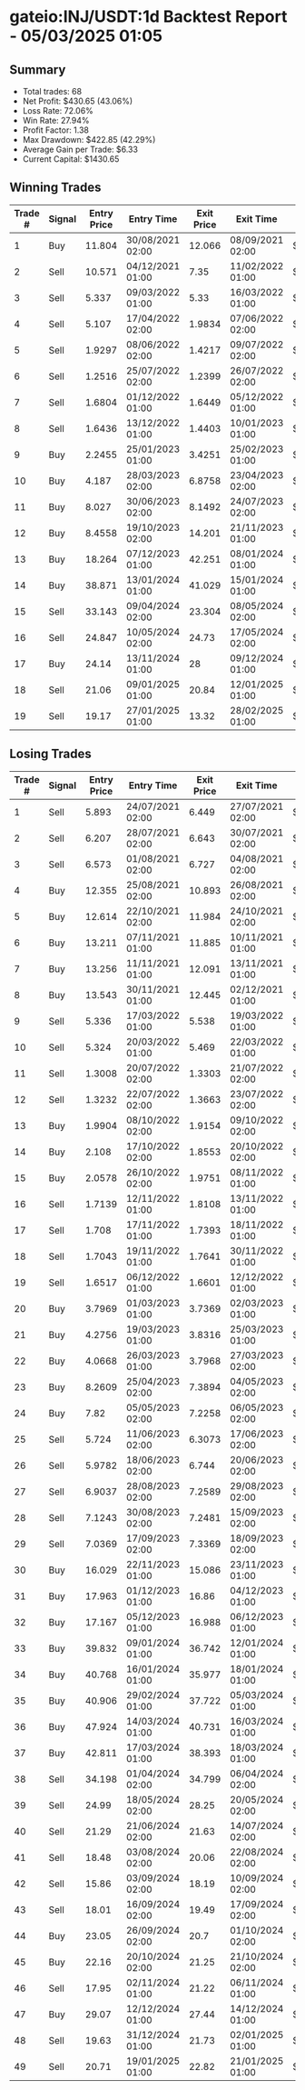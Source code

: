 # gateio:INJ/USDT:1d Backtest Report - 05/03/2025 01:05
## Summary

- Total trades: 68
- Net Profit: $430.65 (43.06%)
- Loss Rate: 72.06%
- Win Rate: 27.94%
- Profit Factor: 1.38
- Max Drawdown: $422.85 (42.29%)
- Average Gain per Trade: $6.33
- Current Capital: $1430.65

## Winning Trades

| Trade # | Signal | Entry Price | Entry Time | Exit Price | Exit Time | Gain |
|---------|--------|-------------|------------|------------|-----------|------|
| 1 | Buy | 11.804 | 30/08/2021 02:00 | 12.066 | 08/09/2021 02:00 | $5.14 |
| 2 | Sell | 10.571 | 04/12/2021 01:00 | 7.35 | 11/02/2022 01:00 | $65.39 |
| 3 | Sell | 5.337 | 09/03/2022 01:00 | 5.33 | 16/03/2022 01:00 | $0.30 |
| 4 | Sell | 5.107 | 17/04/2022 02:00 | 1.9834 | 07/06/2022 02:00 | $139.02 |
| 5 | Sell | 1.9297 | 08/06/2022 02:00 | 1.4217 | 09/07/2022 02:00 | $68.98 |
| 6 | Sell | 1.2516 | 25/07/2022 02:00 | 1.2399 | 26/07/2022 02:00 | $2.57 |
| 7 | Sell | 1.6804 | 01/12/2022 01:00 | 1.6449 | 05/12/2022 01:00 | $5.40 |
| 8 | Sell | 1.6436 | 13/12/2022 01:00 | 1.4403 | 10/01/2023 01:00 | $31.73 |
| 9 | Buy | 2.2455 | 25/01/2023 01:00 | 3.4251 | 25/02/2023 01:00 | $138.91 |
| 10 | Buy | 4.187 | 28/03/2023 02:00 | 6.8758 | 23/04/2023 02:00 | $183.29 |
| 11 | Buy | 8.027 | 30/06/2023 02:00 | 8.1492 | 24/07/2023 02:00 | $4.54 |
| 12 | Buy | 8.4558 | 19/10/2023 02:00 | 14.201 | 21/11/2023 01:00 | $197.92 |
| 13 | Buy | 18.264 | 07/12/2023 01:00 | 42.251 | 08/01/2024 01:00 | $433.08 |
| 14 | Buy | 38.871 | 13/01/2024 01:00 | 41.029 | 15/01/2024 01:00 | $23.85 |
| 15 | Sell | 33.143 | 09/04/2024 02:00 | 23.304 | 08/05/2024 02:00 | $114.86 |
| 16 | Sell | 24.847 | 10/05/2024 02:00 | 24.73 | 17/05/2024 02:00 | $1.96 |
| 17 | Buy | 24.14 | 13/11/2024 01:00 | 28 | 09/12/2024 01:00 | $54.49 |
| 18 | Sell | 21.06 | 09/01/2025 01:00 | 20.84 | 12/01/2025 01:00 | $3.55 |
| 19 | Sell | 19.17 | 27/01/2025 01:00 | 13.32 | 28/02/2025 01:00 | $101.41 |


## Losing Trades

| Trade # | Signal | Entry Price | Entry Time | Exit Price | Exit Time | Loss |
|---------|--------|-------------|------------|------------|-----------|------|
| 1 | Sell | 5.893 | 24/07/2021 02:00 | 6.449 | 27/07/2021 02:00 | $23.59 |
| 2 | Sell | 6.207 | 28/07/2021 02:00 | 6.643 | 30/07/2021 02:00 | $17.15 |
| 3 | Sell | 6.573 | 01/08/2021 02:00 | 6.727 | 04/08/2021 02:00 | $5.62 |
| 4 | Buy | 12.355 | 25/08/2021 02:00 | 10.893 | 26/08/2021 02:00 | $28.21 |
| 5 | Buy | 12.614 | 22/10/2021 02:00 | 11.984 | 24/10/2021 02:00 | $11.62 |
| 6 | Buy | 13.211 | 07/11/2021 01:00 | 11.885 | 10/11/2021 01:00 | $23.06 |
| 7 | Buy | 13.256 | 11/11/2021 01:00 | 12.091 | 13/11/2021 01:00 | $19.68 |
| 8 | Buy | 13.543 | 30/11/2021 01:00 | 12.445 | 02/12/2021 01:00 | $17.76 |
| 9 | Sell | 5.336 | 17/03/2022 01:00 | 5.538 | 19/03/2022 01:00 | $8.75 |
| 10 | Sell | 5.324 | 20/03/2022 01:00 | 5.469 | 22/03/2022 01:00 | $6.23 |
| 11 | Sell | 1.3008 | 20/07/2022 02:00 | 1.3303 | 21/07/2022 02:00 | $6.33 |
| 12 | Sell | 1.3232 | 22/07/2022 02:00 | 1.3663 | 23/07/2022 02:00 | $9.05 |
| 13 | Buy | 1.9904 | 08/10/2022 02:00 | 1.9154 | 09/10/2022 02:00 | $10.40 |
| 14 | Buy | 2.108 | 17/10/2022 02:00 | 1.8553 | 20/10/2022 02:00 | $32.79 |
| 15 | Buy | 2.0578 | 26/10/2022 02:00 | 1.9751 | 08/11/2022 01:00 | $10.66 |
| 16 | Sell | 1.7139 | 12/11/2022 01:00 | 1.8108 | 13/11/2022 01:00 | $14.85 |
| 17 | Sell | 1.708 | 17/11/2022 01:00 | 1.7393 | 18/11/2022 01:00 | $4.74 |
| 18 | Sell | 1.7043 | 19/11/2022 01:00 | 1.7641 | 30/11/2022 01:00 | $9.04 |
| 19 | Sell | 1.6517 | 06/12/2022 01:00 | 1.6601 | 12/12/2022 01:00 | $1.31 |
| 20 | Buy | 3.7969 | 01/03/2023 01:00 | 3.7369 | 02/03/2023 01:00 | $4.73 |
| 21 | Buy | 4.2756 | 19/03/2023 01:00 | 3.8316 | 25/03/2023 01:00 | $30.94 |
| 22 | Buy | 4.0668 | 26/03/2023 01:00 | 3.7968 | 27/03/2023 02:00 | $19.27 |
| 23 | Buy | 8.2609 | 25/04/2023 02:00 | 7.3894 | 04/05/2023 02:00 | $34.94 |
| 24 | Buy | 7.82 | 05/05/2023 02:00 | 7.2258 | 06/05/2023 02:00 | $24.51 |
| 25 | Sell | 5.724 | 11/06/2023 02:00 | 6.3073 | 17/06/2023 02:00 | $32.24 |
| 26 | Sell | 5.9782 | 18/06/2023 02:00 | 6.744 | 20/06/2023 02:00 | $39.49 |
| 27 | Sell | 6.9037 | 28/08/2023 02:00 | 7.2589 | 29/08/2023 02:00 | $15.41 |
| 28 | Sell | 7.1243 | 30/08/2023 02:00 | 7.2481 | 15/09/2023 02:00 | $5.14 |
| 29 | Sell | 7.0369 | 17/09/2023 02:00 | 7.3369 | 18/09/2023 02:00 | $12.55 |
| 30 | Buy | 16.029 | 22/11/2023 01:00 | 15.086 | 23/11/2023 01:00 | $20.05 |
| 31 | Buy | 17.963 | 01/12/2023 01:00 | 16.86 | 04/12/2023 01:00 | $20.62 |
| 32 | Buy | 17.167 | 05/12/2023 01:00 | 16.988 | 06/12/2023 01:00 | $3.45 |
| 33 | Buy | 39.832 | 09/01/2024 01:00 | 36.742 | 12/01/2024 01:00 | $33.98 |
| 34 | Buy | 40.768 | 16/01/2024 01:00 | 35.977 | 18/01/2024 01:00 | $51.18 |
| 35 | Buy | 40.906 | 29/02/2024 01:00 | 37.722 | 05/03/2024 01:00 | $32.90 |
| 36 | Buy | 47.924 | 14/03/2024 01:00 | 40.731 | 16/03/2024 01:00 | $62.21 |
| 37 | Buy | 42.811 | 17/03/2024 01:00 | 38.393 | 18/03/2024 01:00 | $41.17 |
| 38 | Sell | 34.198 | 01/04/2024 02:00 | 34.799 | 06/04/2024 02:00 | $6.83 |
| 39 | Sell | 24.99 | 18/05/2024 02:00 | 28.25 | 20/05/2024 02:00 | $54.28 |
| 40 | Sell | 21.29 | 21/06/2024 02:00 | 21.63 | 14/07/2024 02:00 | $6.43 |
| 41 | Sell | 18.48 | 03/08/2024 02:00 | 20.06 | 22/08/2024 02:00 | $34.28 |
| 42 | Sell | 15.86 | 03/09/2024 02:00 | 18.19 | 10/09/2024 02:00 | $57.64 |
| 43 | Sell | 18.01 | 16/09/2024 02:00 | 19.49 | 17/09/2024 02:00 | $31.06 |
| 44 | Buy | 23.05 | 26/09/2024 02:00 | 20.7 | 01/10/2024 02:00 | $37.74 |
| 45 | Buy | 22.16 | 20/10/2024 02:00 | 21.25 | 21/10/2024 02:00 | $14.81 |
| 46 | Sell | 17.95 | 02/11/2024 01:00 | 21.22 | 06/11/2024 01:00 | $65.05 |
| 47 | Buy | 29.07 | 12/12/2024 01:00 | 27.44 | 14/12/2024 01:00 | $19.87 |
| 48 | Sell | 19.63 | 31/12/2024 01:00 | 21.73 | 02/01/2025 01:00 | $37.38 |
| 49 | Sell | 20.71 | 19/01/2025 01:00 | 22.82 | 21/01/2025 01:00 | $34.74 |
